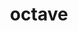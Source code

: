 ---
title: "octave"
layout: cache
categories: [package, develop]
meta: {"versions": ["9.1.0"], "compilers": ["gcc@=7.3.1"], "oss": ["amzn2"], "platforms": ["linux"], "targets": ["aarch64", "neoverse_n1", "x86_64_v3"], "stacks": ["aws-isc", "aws-isc-aarch64", "root"], "num_specs": 9, "num_specs_by_stack": {"root": 9, "aws-isc-aarch64": 6, "aws-isc": 3}}
spec_details: [{"hash": "cpyyrfqafna42rdrcbqff5gsdb3xblnx", "compiler": "gcc@=7.3.1", "versions": ["9.1.0"], "os": "amzn2", "platform": "linux", "target": "aarch64", "variants": ["~arpack", "build_system=autotools", "+bz2", "~curl", "~fftw", "~fltk", "~fontconfig", "~freetype", "~gl2ps", "~glpk", "~gnuplot", "~hdf5", "~jdk", "~llvm", "~magick", "~opengl", "~qhull", "~qrupdate", "~qscintilla", "~qt", "+readline", "~suitesparse", "~zlib"], "stacks": ["root", "aws-isc-aarch64"], "size": "-", "tarball": "https://binaries.spack.io/develop/build_cache/linux-amzn2-aarch64/gcc-7.3.1/octave-9.1.0/linux-amzn2-aarch64-gcc-7.3.1-octave-9.1.0-cpyyrfqafna42rdrcbqff5gsdb3xblnx.spack"}, {"hash": "ts6d5werjbemm5tb4zrhtc2ryvvhabdv", "compiler": "gcc@=7.3.1", "versions": ["9.1.0"], "os": "amzn2", "platform": "linux", "target": "aarch64", "variants": ["~arpack", "build_system=autotools", "+bz2", "~curl", "~fftw", "~fltk", "~fontconfig", "~freetype", "~gl2ps", "~glpk", "~gnuplot", "~hdf5", "~jdk", "~llvm", "~magick", "~opengl", "~qhull", "~qrupdate", "~qscintilla", "~qt", "+readline", "~suitesparse", "~zlib"], "stacks": ["root", "aws-isc-aarch64"], "size": "-", "tarball": "https://binaries.spack.io/develop/build_cache/linux-amzn2-aarch64/gcc-7.3.1/octave-9.1.0/linux-amzn2-aarch64-gcc-7.3.1-octave-9.1.0-ts6d5werjbemm5tb4zrhtc2ryvvhabdv.spack"}, {"hash": "n46ewyvntumskfol7zjqdjlukwrnudk6", "compiler": "gcc@=7.3.1", "versions": ["9.1.0"], "os": "amzn2", "platform": "linux", "target": "aarch64", "variants": ["~arpack", "build_system=autotools", "+bz2", "~curl", "~fftw", "~fltk", "~fontconfig", "~freetype", "~gl2ps", "~glpk", "~gnuplot", "~hdf5", "~jdk", "~llvm", "~magick", "~opengl", "~qhull", "~qrupdate", "~qscintilla", "~qt", "+readline", "~suitesparse", "~zlib"], "stacks": ["root", "aws-isc-aarch64"], "size": "-", "tarball": "https://binaries.spack.io/develop/build_cache/linux-amzn2-aarch64/gcc-7.3.1/octave-9.1.0/linux-amzn2-aarch64-gcc-7.3.1-octave-9.1.0-n46ewyvntumskfol7zjqdjlukwrnudk6.spack"}, {"hash": "svxj7xnl7x5twuxypp4xeyv2gopko7gf", "compiler": "gcc@=7.3.1", "versions": ["9.1.0"], "os": "amzn2", "platform": "linux", "target": "neoverse_n1", "variants": ["~arpack", "build_system=autotools", "+bz2", "~curl", "~fftw", "~fltk", "~fontconfig", "~freetype", "~gl2ps", "~glpk", "~gnuplot", "~hdf5", "~jdk", "~llvm", "~magick", "~opengl", "~qhull", "~qrupdate", "~qscintilla", "~qt", "+readline", "~suitesparse", "~zlib"], "stacks": ["root", "aws-isc-aarch64"], "size": "-", "tarball": "https://binaries.spack.io/develop/build_cache/linux-amzn2-neoverse_n1/gcc-7.3.1/octave-9.1.0/linux-amzn2-neoverse_n1-gcc-7.3.1-octave-9.1.0-svxj7xnl7x5twuxypp4xeyv2gopko7gf.spack"}, {"hash": "ycbw73v3dcjh2omhbz5xeyseb2uev4fi", "compiler": "gcc@=7.3.1", "versions": ["9.1.0"], "os": "amzn2", "platform": "linux", "target": "neoverse_n1", "variants": ["~arpack", "build_system=autotools", "+bz2", "~curl", "~fftw", "~fltk", "~fontconfig", "~freetype", "~gl2ps", "~glpk", "~gnuplot", "~hdf5", "~jdk", "~llvm", "~magick", "~opengl", "~qhull", "~qrupdate", "~qscintilla", "~qt", "+readline", "~suitesparse", "~zlib"], "stacks": ["root", "aws-isc-aarch64"], "size": "-", "tarball": "https://binaries.spack.io/develop/build_cache/linux-amzn2-neoverse_n1/gcc-7.3.1/octave-9.1.0/linux-amzn2-neoverse_n1-gcc-7.3.1-octave-9.1.0-ycbw73v3dcjh2omhbz5xeyseb2uev4fi.spack"}, {"hash": "d3pndqtqlg7gw4zsnuztjvnfvy7tjboq", "compiler": "gcc@=7.3.1", "versions": ["9.1.0"], "os": "amzn2", "platform": "linux", "target": "neoverse_n1", "variants": ["~arpack", "build_system=autotools", "+bz2", "~curl", "~fftw", "~fltk", "~fontconfig", "~freetype", "~gl2ps", "~glpk", "~gnuplot", "~hdf5", "~jdk", "~llvm", "~magick", "~opengl", "~qhull", "~qrupdate", "~qscintilla", "~qt", "+readline", "~suitesparse", "~zlib"], "stacks": ["root", "aws-isc-aarch64"], "size": "-", "tarball": "https://binaries.spack.io/develop/build_cache/linux-amzn2-neoverse_n1/gcc-7.3.1/octave-9.1.0/linux-amzn2-neoverse_n1-gcc-7.3.1-octave-9.1.0-d3pndqtqlg7gw4zsnuztjvnfvy7tjboq.spack"}, {"hash": "owndlxs5w7dcamalyayiqbuucohtccjj", "compiler": "gcc@=7.3.1", "versions": ["9.1.0"], "os": "amzn2", "platform": "linux", "target": "x86_64_v3", "variants": ["~arpack", "build_system=autotools", "+bz2", "~curl", "~fftw", "~fltk", "~fontconfig", "~freetype", "~gl2ps", "~glpk", "~gnuplot", "~hdf5", "~jdk", "~llvm", "~magick", "~opengl", "~qhull", "~qrupdate", "~qscintilla", "~qt", "+readline", "~suitesparse", "~zlib"], "stacks": ["root", "aws-isc"], "size": "-", "tarball": "https://binaries.spack.io/develop/build_cache/linux-amzn2-x86_64_v3/gcc-7.3.1/octave-9.1.0/linux-amzn2-x86_64_v3-gcc-7.3.1-octave-9.1.0-owndlxs5w7dcamalyayiqbuucohtccjj.spack"}, {"hash": "7ariuvv4jyhltuy4f4mpu6dtd3cqaime", "compiler": "gcc@=7.3.1", "versions": ["9.1.0"], "os": "amzn2", "platform": "linux", "target": "x86_64_v3", "variants": ["~arpack", "build_system=autotools", "+bz2", "~curl", "~fftw", "~fltk", "~fontconfig", "~freetype", "~gl2ps", "~glpk", "~gnuplot", "~hdf5", "~jdk", "~llvm", "~magick", "~opengl", "~qhull", "~qrupdate", "~qscintilla", "~qt", "+readline", "~suitesparse", "~zlib"], "stacks": ["root", "aws-isc"], "size": "-", "tarball": "https://binaries.spack.io/develop/build_cache/linux-amzn2-x86_64_v3/gcc-7.3.1/octave-9.1.0/linux-amzn2-x86_64_v3-gcc-7.3.1-octave-9.1.0-7ariuvv4jyhltuy4f4mpu6dtd3cqaime.spack"}, {"hash": "aax6u6dhor62wlgqpivqy7p2qxxeuirs", "compiler": "gcc@=7.3.1", "versions": ["9.1.0"], "os": "amzn2", "platform": "linux", "target": "x86_64_v3", "variants": ["~arpack", "build_system=autotools", "+bz2", "~curl", "~fftw", "~fltk", "~fontconfig", "~freetype", "~gl2ps", "~glpk", "~gnuplot", "~hdf5", "~jdk", "~llvm", "~magick", "~opengl", "~qhull", "~qrupdate", "~qscintilla", "~qt", "+readline", "~suitesparse", "~zlib"], "stacks": ["root", "aws-isc"], "size": "-", "tarball": "https://binaries.spack.io/develop/build_cache/linux-amzn2-x86_64_v3/gcc-7.3.1/octave-9.1.0/linux-amzn2-x86_64_v3-gcc-7.3.1-octave-9.1.0-aax6u6dhor62wlgqpivqy7p2qxxeuirs.spack"}]
---